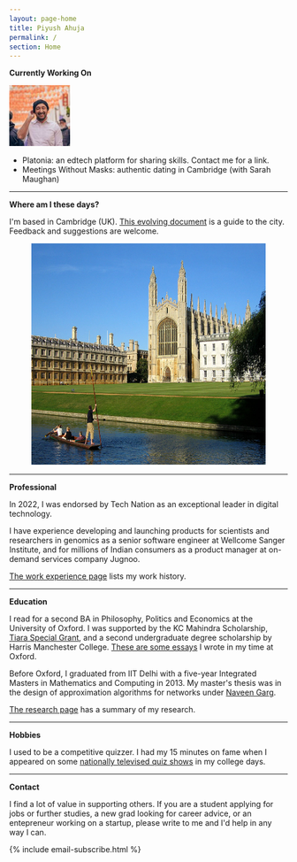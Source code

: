 ```yaml
---
layout: page-home
title: Piyush Ahuja
permalink: /
section: Home
---
```





**Currently Working On**



<img class='inset right' src="files/images/mypic1.jpeg" title='Piyush Ahuja' width='110px'  />   


<!-- I would like to bring philosophy to bear on daily life through products people use and events they attend.  -->




<!-- * Meeting Without Masks -->
* Platonia: an edtech platform for sharing skills. Contact me for a link. 
* Meetings Without Masks: authentic dating in Cambridge (with Sarah Maughan)

<!-- 
* Meetings Without Masks: An authentic dating event for singles. Next one: [30th September](https://www.tickettailor.com/events/meetingwithoutmasks/958578) 
 -->
<!-- * Salt To Taste: a series of essays on authenticity -->


<!-- * [A Writing Course](https://piyushahuja.com/courses/writing/intro)

  
----




 -->
<!-- **Also**



I would love to run a meditation group and [a writing workshop](/courses/writing/intro) in Cambridge. I'm looking for volunteer participants: if this interests you, please reach out!
 -->

----

**Where am I these days?** 

I'm based in Cambridge (UK). [This evolving document](/cambridge) is a guide to the city. Feedback and suggestions are welcome.

<!-- When not in Cambridge, I frequently travel to London, Oxford, Warsaw, New Delhi, or Chandigarh.
 -->
<center>

<figure>
    <img src="files/images/oxford/cam.jpg" alt="Cambridge" width="550" height= "400" /> 

    


 <figcaption></figcaption> 
</figure>
</center>



---




**Professional**

<!-- Between 2019 - 2023, I was a senior software developer at Wellcome Sanger Institute.
 -->
In 2022, I was endorsed by Tech Nation as an exceptional leader in digital technology.

I have experience developing and launching products for scientists and researchers in genomics as a senior software engineer at Wellcome Sanger Institute, and for millions of Indian consumers as a product manager at on-demand services company Jugnoo.

[The work experience page](/work) lists my work history.

---

**Education** 

I read for a second BA in Philosophy, Politics and Economics at the University of Oxford.  I was supported by the KC Mahindra Scholarship, [Tiara Special Grant](https://www.tiarafoundation.com/copy-of-tiara-special-grant), and a second undergraduate degree scholarship by Harris Manchester College. [These are some essays](/philosophy) I wrote in my time at Oxford. 

Before Oxford, I graduated from IIT Delhi with a five-year Integrated Masters in Mathematics and Computing in 2013. My master's thesis was in the design of approximation algorithms for networks under [Naveen Garg](https://en.wikipedia.org/wiki/Naveen_Garg). 

[The research page](/research) has a summary of my research.

----

**Hobbies** 

I used to be a competitive quizzer. I had my 15 minutes on fame when I appeared on some [nationally televised quiz shows](https://www.youtube.com/watch?v=-5pdjrdj0uA) in my college days. 

<!-- My [master's thesis]([link to my thesis][thesis]) was in the design of approximation algorithms for networks under [Naveen Garg](https://en.wikipedia.org/wiki/Naveen_Garg).  -->


<!-- The [work section](/work)  spells out my professional experience in greater detail.  
 -->





<!-- 
 One of the best way to learn is to teach it to someone. Platonia allows one to organize one-on-one meetups with people for learning-and-teaching. Give it a try! Here's the [download link for iOS]((http://itunes.com/apps/platonia)) and here's the [download link for Android](https://play.google.com/store/apps/details?id=com.platonia_client). -->

<!-- - **Teaching:**  I am interested in teaching or mentoring opportunies in philosophy, algorithms, and creative writing.

- **Learning:** I am looking for people interested in practicing Improv, First Aid, or Wilderness survival skills.  

- **Creative Collaborations:** If you'd like to collaborate on something for *fun*, please don't hesitate to reach out. Here are some ideas: a podcast, a comedy sketch, a mobile app, or any long-form writing assignment. 
 -->

----

**Contact**

I find a lot of value in supporting others. If you are a student applying for jobs or further studies, a new grad looking for career advice, or an entepreneur working on a startup, please write to me and I'd help in any way I can.


{% include email-subscribe.html %}


[resumeFile]: ../files/piyush_resume.pdf 
[thesis]: ../files/research/thesis.pdf

 
